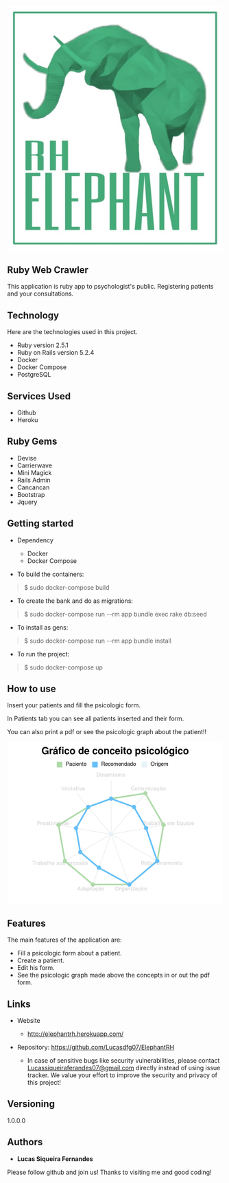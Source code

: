 
![Logo of the project](https://github.com/Lucasdfg07/ElephantRH/blob/master/app/assets/images/logo.png)


## Ruby Web Crawler 
This application is ruby app to psychologist's public. Registering patients and your consultations.


## Technology 

Here are the technologies used in this project.

* Ruby version  2.5.1
* Ruby on Rails version 5.2.4
* Docker 
* Docker Compose
* PostgreSQL

## Services Used

* Github
* Heroku

## Ruby Gems

* Devise
* Carrierwave
* Mini Magick
* Rails Admin
* Cancancan
* Bootstrap
* Jquery


## Getting started

* Dependency
  - Docker
  - Docker Compose

* To build the containers:
>    $ sudo docker-compose build

* To create the bank and do as migrations:
>    $ sudo docker-compose run --rm app bundle exec rake db:seed

* To install as gens:
>    $ sudo docker-compose run --rm app bundle install

* To run the project:
>    $ sudo docker-compose up


## How to use

Insert your patients and fill the psicologic form.

In Patients tab you can see all patients inserted and their form.

You can also print a pdf or see the psicologic graph about the patient!!


![Graph](https://github.com/Lucasdfg07/ElephantRH/blob/master/public/radar_graph.png)


## Features

The main features of the application are:
 - Fill a psicologic form about a patient.
 - Create a patient.
 - Edit his form.
 - See the psicologic graph made above the concepts in or out the pdf form.


## Links
  - Website
    - http://elephantrh.herokuapp.com/
    
    
  - Repository: https://github.com/Lucasdfg07/ElephantRH
    - In case of sensitive bugs like security vulnerabilities, please contact
      Lucassiqueiraferandes07@gmail.com directly instead of using issue tracker. We value your effort
      to improve the security and privacy of this project!

  ## Versioning

  1.0.0.0


  ## Authors

  * **Lucas Siqueira Fernandes** 

  Please follow github and join us!
  Thanks to visiting me and good coding!
